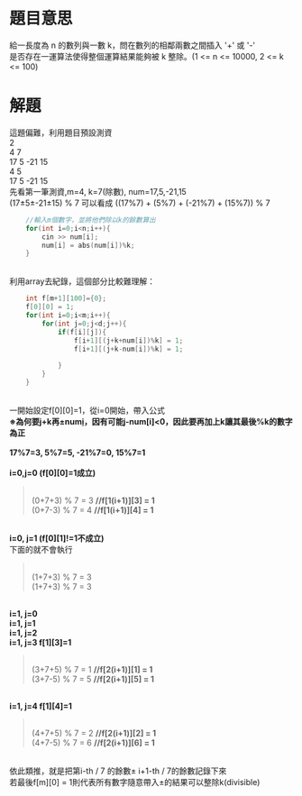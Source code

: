 # 題目意思<br>
給一長度為 n 的數列與一數 k，問在數列的相鄰兩數之間插入 '+' 或 '-'
<br>是否存在一運算法使得整個運算結果能夠被 k 整除。(1 <= n <= 10000, 2 <= k <= 100)
# 解題<br>
這題偏難，利用題目預設測資 
<br>2
<br>4 7
<br>17 5 -21 15
<br>4 5
<br>17 5 -21 15
<br>先看第一筆測資,m=4, k=7(除數), num=17,5,-21,15
<br>(17±5±-21±15) % 7 可以看成 ((17%7) + (5%7) + (-21%7) + (15%7)) % 7
```cpp
	//輸入m個數字，並將他們除以k的餘數算出
	for(int i=0;i<n;i++){
		cin >> num[i];
		num[i] = abs(num[i])%k;
	}
```
<br>利用array去紀錄，這個部分比較難理解：
```cpp
	int f[m+1][100]={0};
	f[0][0] = 1;
	for(int i=0;i<m;i++){
		for(int j=0;j<d;j++){
			if(f[i][j]){
				f[i+1][(j+k+num[i])%k] = 1;
				f[i+1][(j+k-num[i])%k] = 1;
					
			}
		}
	}
```
<br>一開始設定f[0][0]=1，從i=0開始，帶入公式
<br>**※為何要j+k再±num[i](餘數)，因有可能j-num[i]<0，因此要再加上k讓其最後%k的數字為正**
<br><br>**17%7=3, 5%7=5, -21%7=0, 15%7=1**
<br><br>**i=0,j=0 (f[0][0]=1成立)**
> <br>(0+7+3) % 7 = 3  **//f[1(i+1)][3] = 1**
> <br>(0+7-3) % 7 = 4  **//f[1(i+1)][4] = 1**

<br>**i=0, j=1 (f[0][1]!=1不成立)**
<br>下面的就不會執行
> <br>(1+7+3) % 7 = 3
> <br>(1+7+3) % 7 = 3

<br>**i=1, j=0**
<br>**i=1, j=1**
<br>**i=1, j=2**
<br>**i=1, j=3 f[1][3]=1**
> <br>(3+7+5) % 7 = 1  **//f[2(i+1)][1] = 1**
> <br>(3+7-5) % 7 = 5  **//f[2(i+1)][5] = 1**

<br>**i=1, j=4 f[1][4]=1**
> <br>(4+7+5) % 7 = 2  **//f[2(i+1)][2] = 1**
> <br>(4+7-5) % 7 = 6  **//f[2(i+1)][6] = 1**

<br>依此類推，就是把第i-th / 7 的餘數± i+1-th / 7的餘數記錄下來
<br>若最後f[m][0] = 1則代表所有數字隨意帶入±的結果可以整除k(divisible) 

